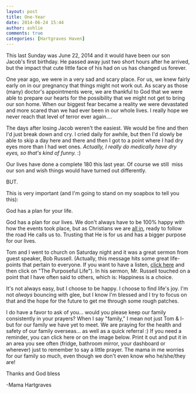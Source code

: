 ```yaml
---
layout: post
title: One-Year
date: 2014-06-24 15:44
author: ashlie
comments: true
categories: [Hartgraves Haven]
---
```

This last Sunday was June 22, 2014 and it would have been our son Jacob's first birthday. He passed away just two short hours after he arrived, but the impact that cute little face of his had on us has changed us forever.

One year ago, we were in a very sad and scary place. For us, we knew fairly early on in our pregnancy that things might not work out. As scary as those (many) doctor's appointments were, we are thankful to God that we were able to prepare our hearts for the possibility that we might not get to bring our son home. When our biggest fear became a reality we were devastated and more scared than we had ever been in our whole lives. I really hope we never reach that level of terror ever again....

The days after losing Jacob weren't the easiest. We would be fine and then I'd just break down and cry. I cried daily for awhile, but then I'd slowly be able to skip a day here and there and then I got to a point where I had dry eyes more than I had wet ones.<em> Actually, I really do medically have dry eyes, so that's kind of funny.</em> :)

Our lives have done a complete 180 this last year. Of course we still  miss our son and wish things would have turned out differently.

BUT.

This is very important (and I'm going to stand on my soapbox to tell you this):

God has a plan for your life.

God has a plan for our lives. We don't always have to be 100% happy with how the events took place, but as Christians we are <span style="text-decoration: underline;">all in</span>, ready to follow the road He calls us to. Trusting that He is for us and has a bigger purpose for our lives.

Tom and I went to church on Saturday night and it was a great sermon from guest speaker, Bob Russell. (Actually, this message hits some great life-points that pertain to everyone. If you want to have a listen, <a href="http://northviewchurch.us/resources/messages/" target="_blank">click here</a> and then click on "The Purposeful Life"). In his sermon, Mr. Russell touched on a point that I have often said to others, which is: Happiness is a choice.

It's not always easy, but I choose to be happy. I choose to find life's joy. I'm not <em>always</em> bouncing with glee, but I know I'm blessed and I try to focus on that and the hope for the future to get me through some rough patches.

I do have a favor to ask of you... would you please keep our family consistently in your prayers? When I say "family," I mean not just Tom &amp; I- but for our family we have yet to meet. We are praying for the health and safety of our family overseas... as well as a quick referral :) If you need a reminder, you can click here or on the image below. Print it out and put it in an area you see often (fridge, bathroom mirror, your dashboard or wherever) just to remember to say a little prayer. The mama in me worries for our family so much, even though we don't even know who he/she/they are!

Thanks and God bless

-Mama Hartgraves
